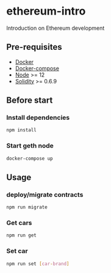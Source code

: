 # ethereum-intro
Introduction on Ethereum development

## Pre-requisites
* [Docker](https://docs.docker.com/engine/install/)
* [Docker-compose](https://docs.docker.com/compose/install/)
* [Node](https://nodejs.org/en/download/) >= 12
* [Solidity](https://solidity.readthedocs.io/) >= 0.6.9


## Before start
### Install dependencies
```bash
npm install
```

### Start geth node
```bash
docker-compose up
```

## Usage
### deploy/migrate contracts
```bash
npm run migrate
```

### Get cars
```bash
npm run get
```

### Set car
```bash
npm run set [car-brand]
```
